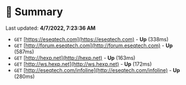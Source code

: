# 📖 Summary
Last updated: **4/7/2022, 7:23:36 AM**

- `GET` [https://eseqtech.com](https://eseqtech.com) - **Up** (338ms)
- `GET` [http://forum.eseqtech.com](http://forum.eseqtech.com) - **Up** (587ms)
- `GET` [http://hexp.net](http://hexp.net) - **Up** (163ms)
- `GET` [http://ws.hexp.net](http://ws.hexp.net) - **Up** (172ms)
- `GET` [http://eseqtech.com/infoline](http://eseqtech.com/infoline) - **Up** (280ms)
